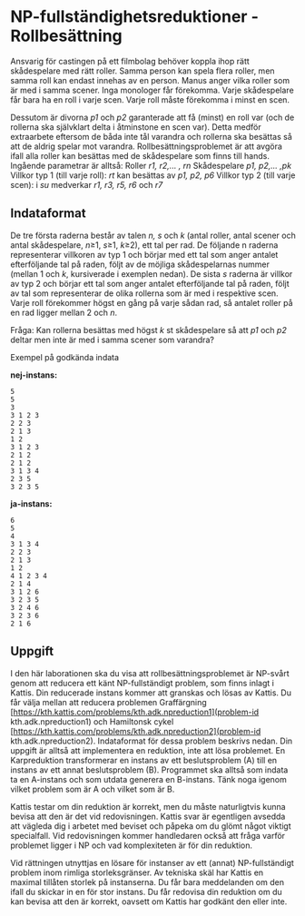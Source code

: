 # NP-fullständighetsreduktioner - Rollbesättning

Ansvarig för castingen på ett filmbolag behöver koppla ihop rätt skådespelare med rätt roller. Samma person kan spela flera roller, men samma roll kan endast innehas av en person. Manus anger vilka roller som är med i samma scener. Inga monologer får förekomma. Varje skådespelare får bara ha en roll i varje scen. Varje roll måste förekomma i minst en scen.

Dessutom är divorna *p1* och *p2* garanterade att få (minst) en roll var (och de rollerna ska självklart delta i åtminstone en scen var). Detta medför extraarbete eftersom de båda inte tål varandra och rollerna ska besättas så att de aldrig spelar mot varandra. Rollbesättningsproblemet är att avgöra ifall alla roller kan besättas med de skådespelare som finns till hands. Ingående parametrar är alltså: 
Roller *r1, r2,... , rn* 
Skådespelare *p1, p2,... ,pk* 
Villkor typ 1 (till varje roll): *rt* kan besättas av *p1, p2, p6* 
Villkor typ 2 (till varje scen): i *su* medverkar *r1, r3, r5, r6* och *r7*

## Indataformat
De tre första raderna består av talen *n, s* och *k* (antal roller, antal scener och antal skådespelare, *n*≥1, *s*≥1, *k*≥2), ett tal per rad. 
De följande n raderna representerar villkoren av typ 1 och börjar med ett tal som anger antalet efterföljande tal på raden, följt av de möjliga skådespelarnas nummer (mellan 1 och *k*, kursiverade i exemplen nedan). 
De sista *s* raderna är villkor av typ 2 och börjar ett tal som anger antalet efterföljande tal på raden, följt av tal som representerar de olika rollerna som är med i respektive scen. Varje roll förekommer högst en gång på varje sådan rad, så antalet roller på en rad ligger mellan 2 och *n*.

Fråga: Kan rollerna besättas med högst *k* st skådespelare så att *p1* och *p2* deltar men inte är med i samma scener som varandra?

Exempel på godkända indata

**nej-instans:** 
```
5
5 
3
3 1 2 3
2 2 3
2 1 3
1 2
3 1 2 3
2 1 2
2 1 2
3 1 3 4
2 3 5
3 2 3 5
```
**ja-instans:** 
```
6
5
4
3 1 3 4
2 2 3
2 1 3
1 2
4 1 2 3 4
2 1 4
3 1 2 6
3 2 3 5
3 2 4 6
3 2 3 6
2 1 6 
```

## Uppgift
I den här laborationen ska du visa att rollbesättningsproblemet är NP-svårt genom att reducera ett känt NP-fullständigt problem, som finns inlagt i Kattis. Din reducerade instans kommer att granskas och lösas av Kattis. Du får välja mellan att reducera problemen Graffärgning [https://kth.kattis.com/problems/kth.adk.npreduction1](problem-id kth.adk.npreduction1) och Hamiltonsk cykel [https://kth.kattis.com/problems/kth.adk.npreduction2](problem-id kth.adk.npreduction2). Indataformat för dessa problem beskrivs nedan. Din uppgift är alltså att implementera en reduktion, inte att lösa problemet. En Karpreduktion transformerar en instans av ett beslutsproblem (A) till en instans av ett annat beslutsproblem (B). Programmet ska alltså som indata ta en A-instans och som utdata generera en B-instans. Tänk noga igenom vilket problem som är A och vilket som är B.

Kattis testar om din reduktion är korrekt, men du måste naturligtvis kunna bevisa att den är det vid redovisningen. Kattis svar är egentligen avsedda att vägleda dig i arbetet med beviset och påpeka om du glömt något viktigt specialfall. Vid redovisningen kommer handledaren också att fråga varför problemet ligger i NP och vad komplexiteten är för din reduktion.

Vid rättningen utnyttjas en lösare för instanser av ett (annat) NP-fullständigt problem inom rimliga storleksgränser. Av tekniska skäl har Kattis en maximal tillåten storlek på instanserna. Du får bara meddelanden om den ifall du skickar in en för stor instans. Du får redovisa din reduktion om du kan bevisa att den är korrekt, oavsett om Kattis har godkänt den eller inte.
